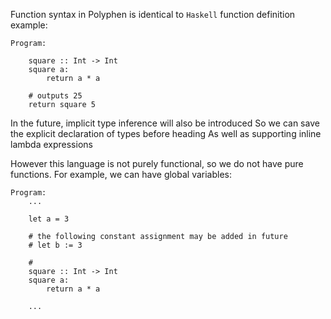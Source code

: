 

Function syntax in Polyphen is identical to `Haskell`
function definition example:

```
Program:

    square :: Int -> Int
    square a:
        return a * a

    # outputs 25
    return square 5

```
In the future, implicit type inference will also be introduced
So we can save the explicit declaration of types before heading
As well as supporting inline lambda expressions


However this language is not purely functional, so we do not
have pure functions. For example, we can have global variables:

```
Program:
    ...

    let a = 3

    # the following constant assignment may be added in future
    # let b := 3

    # 
    square :: Int -> Int
    square a:
        return a * a

    ...
```


